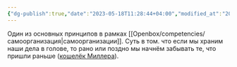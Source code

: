 ```yaml
---
{"dg-publish":true,"date":"2023-05-18T11:28:44+04:00","modified_at":"2023-05-22T17:23:02+04:00","dg-path":"/выгружать все вещи из головы.md","permalink":"/vygruzhat-vse-veshhi-iz-golovy/","dgPassFrontmatter":true}
---
```



Один из основных принципов в рамках [[Openbox/competencies/самоорганизация|самоорганизации]]. Суть в том. что если мы храним наши дела в голове, то рано или поздно мы начнём забывать те, что пришли раньше ([кошелёк Миллера](https://ru.wikipedia.org/wiki/%D0%9C%D0%B0%D0%B3%D0%B8%D1%87%D0%B5%D1%81%D0%BA%D0%BE%D0%B5_%D1%87%D0%B8%D1%81%D0%BB%D0%BE_%D1%81%D0%B5%D0%BC%D1%8C_%D0%BF%D0%BB%D1%8E%D1%81-%D0%BC%D0%B8%D0%BD%D1%83%D1%81_%D0%B4%D0%B2%D0%B0)). 
